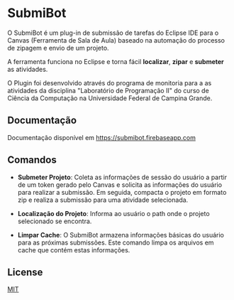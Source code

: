 # SubmiBot

O SubmiBot é um plug-in de submissão de tarefas do Eclipse IDE para o Canvas (Ferramenta de Sala de Aula) baseado na automação do processo de zipagem e envio de um projeto.

A ferramenta funciona no Eclipse e torna fácil **localizar**, **zipar** e **submeter** as atividades.

O Plugin foi desenvolvido através do programa de monitoria para a as atividades da disciplina "Laboratório de Programação II" do curso de Ciência da Computação na Universidade Federal de Campina Grande.

## Documentação
Documentação disponível em https://submibot.firebaseapp.com

## Comandos

- **Submeter Projeto**:
Coleta as informações de sessão do usuário a partir de um token gerado pelo Canvas e solicita as informações do usuário para realizar a submissão. Em seguida, compacta o projeto em formato zip e realiza a submissão para uma atividade selecionada.

- **Localização do Projeto**:
Informa ao usuário o path onde o projeto selecionado se encontra.

- **Limpar Cache**:
O SubmiBot armazena informações básicas do usuário para as próximas submissões. Este comando limpa os arquivos em cache que contém estas informações.

## License
[MIT](https://github.com/hericlesme/SubmiBot/blob/master/LICENSE)
